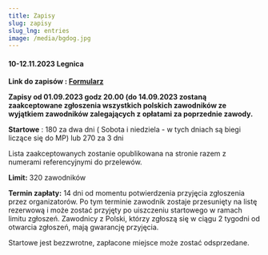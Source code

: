 ```yaml
---
title: Zapisy
slug: zapisy
slug_lng: entries
image: /media/bgdog.jpg
---
```

#### 10-12.11.2023 Legnica

 **Link do zapisów : [Formularz](https://docs.google.com/forms/d/e/1FAIpQLSepKTgp87shQOLHyKQzWSStTNLIZgiiCGhqztJ_v4_B8U-nGg/viewform)** 

**Zapisy od 01.09.2023 godz 20.00 (do 14.09.2023 zostaną zaakceptowane zgłoszenia wszystkich polskich zawodników ze wyjątkiem zawodników zalegających z opłatami za poprzednie zawody.**

**Startowe** : 180 za dwa dni ( Sobota i niedziela  - w tych dniach są biegi liczące się do MP) lub 270 za 3 dni

Lista zaakceptowanych zostanie opublikowana na stronie razem z numerami referencyjnymi do przelewów. 

**Limit:** 320 zawodników

**Termin zapłaty:** 14 dni od momentu potwierdzenia przyjęcia zgłoszenia przez organizatorów. Po tym terminie zawodnik zostaje przesunięty na listę rezerwową i może zostać przyjęty po uiszczeniu startowego w ramach limitu zgłoszeń. Zawodnicy z Polski, którzy zgłoszą się w ciągu 2 tygodni od otwarcia zgłoszeń, mają gwarancję przyjęcia.

Startowe jest bezzwrotne, zapłacone miejsce może zostać odsprzedane.